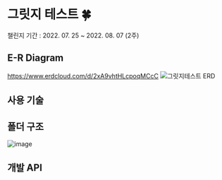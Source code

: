 # 그릿지 테스트 🍀

챌린지 기간 : 2022. 07. 25 ~ 2022. 08. 07 (2주)

## E-R Diagram

https://www.erdcloud.com/d/2xA9vhtHLcpoqMCcC
![그릿지테스트 ERD](https://user-images.githubusercontent.com/81500474/183299007-8a23c791-56c3-4860-a76f-4c450093a502.png)

## 사용 기술


## 폴더 구조  

![image](https://user-images.githubusercontent.com/81500474/183298680-5e5e7c4c-9207-4a3f-8f28-98dabe7034fd.png)

## 개발 API 

